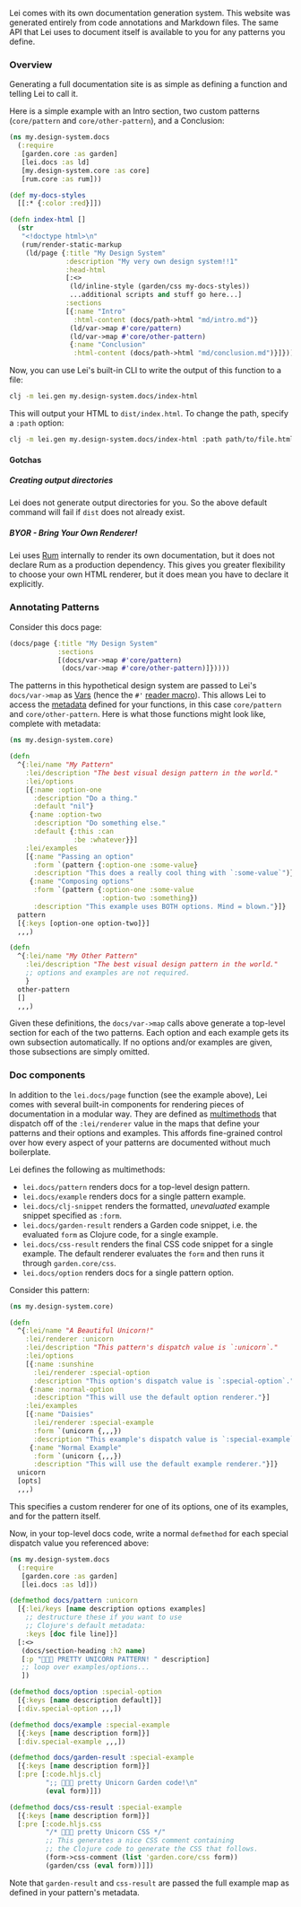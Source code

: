 Lei comes with its own documentation generation system. This website was generated entirely from code annotations and Markdown files. The same API that Lei uses to document itself is available to you for any patterns you define.

### Overview

Generating a full documentation site is as simple as defining a function and telling Lei to call it.

Here is a simple example with an Intro section, two custom patterns (`core/pattern` and `core/other-pattern`), and a Conclusion:

```clj
(ns my.design-system.docs
  (:require
   [garden.core :as garden]
   [lei.docs :as ld]
   [my.design-system.core :as core]
   [rum.core :as rum]))

(def my-docs-styles
  [[:* {:color :red}]])

(defn index-html []
  (str
   "<!doctype html>\n"
   (rum/render-static-markup
    (ld/page {:title "My Design System"
              :description "My very own design system!!1"
              :head-html
              [:<>
               (ld/inline-style (garden/css my-docs-styles))
               ...additional scripts and stuff go here...]
              :sections
              [{:name "Intro"
                :html-content (docs/path->html "md/intro.md")}
               (ld/var->map #'core/pattern)
               (ld/var->map #'core/other-pattern)
               {:name "Conclusion"
                :html-content (docs/path->html "md/conclusion.md")}]}))))
```

Now, you can use Lei's built-in CLI to write the output of this function to a file:

```bash
clj -m lei.gen my.design-system.docs/index-html
```

This will output your HTML to `dist/index.html`. To change the path, specify a `:path` option:

```bash
clj -m lei.gen my.design-system.docs/index-html :path path/to/file.html
```

#### Gotchas

##### Creating output directories

Lei does not generate output directories for you. So the above default command will fail if `dist` does not already exist.

##### BYOR - Bring Your Own Renderer!

Lei uses [Rum](https://github.com/tonsky/rum) internally to render its own documentation, but it does not declare Rum as a production dependency. This gives you greater flexibility to choose your own HTML renderer, but it does mean you have to declare it explicitly.

### Annotating Patterns

Consider this docs page:

```clj
(docs/page {:title "My Design System"
            :sections
            [(docs/var->map #'core/pattern)
             (docs/var->map #'core/other-pattern)]}))))
```

The patterns in this hypothetical design system are passed to Lei's `docs/var->map` as [Vars](https://clojure.org/reference/vars) (hence the `#'` [reader macro](https://clojure.org/reference/special_forms#var)). This allows Lei to access the [metadata](https://clojure.org/reference/metadata) defined for your functions, in this case `core/pattern` and `core/other-pattern`. Here is what those functions might look like, complete with metadata:

```clj
(ns my.design-system.core)

(defn
  ^{:lei/name "My Pattern"
    :lei/description "The best visual design pattern in the world."
    :lei/options
    [{:name :option-one
      :description "Do a thing."
      :default "nil"}
     {:name :option-two
      :description "Do something else."
      :default {:this :can
                :be :whatever}}]
    :lei/examples
    [{:name "Passing an option"
      :form `(pattern {:option-one :some-value}
      :description "This does a really cool thing with `:some-value`")}
     {:name "Composing options"
      :form `(pattern {:option-one :some-value
                       :option-two :something})
      :description "This example uses BOTH options. Mind = blown."}]}
  pattern
  [{:keys [option-one option-two]}]
  ,,,)

(defn
  ^{:lei/name "My Other Pattern"
    :lei/description "The best visual design pattern in the world."
    ;; options and examples are not required.
    }
  other-pattern
  []
  ,,,)
```

Given these definitions, the `docs/var->map` calls above generate a top-level section for each of the two patterns. Each option and each example gets its own subsection automatically. If no options and/or examples are given, those subsections are simply omitted.

### Doc components

In addition to the `lei.docs/page` function (see the example above), Lei comes with several built-in components for rendering pieces of documentation in a modular way. They are defined as [multimethods](https://clojure.org/reference/multimethods) that dispatch off of the `:lei/renderer` value in the maps that define your patterns and their options and examples. This affords fine-grained control over how every aspect of your patterns are documented without much boilerplate.

Lei defines the following as multimethods:

* `lei.docs/pattern` renders docs for a top-level design pattern.
* `lei.docs/example` renders docs for a single pattern example.
* `lei.docs/clj-snippet` renders the formatted, *unevaluated* example snippet specified as `:form`.
* `lei.docs/garden-result` renders a Garden code snippet, i.e. the evaluated `form` as Clojure code, for a single example.
* `lei.docs/css-result` renders the final CSS code snippet for a single example. The default renderer evaluates the `form` and then runs it through `garden.core/css`.
* `lei.docs/option` renders docs for a single pattern option.

Consider this pattern:

```clj
(ns my.design-system.core)

(defn
  ^{:lei/name "A Beautiful Unicorn!"
    :lei/renderer :unicorn
    :lei/description "This pattern's dispatch value is `:unicorn`."
    :lei/options
    [{:name :sunshine
      :lei/renderer :special-option
      :description "This option's dispatch value is `:special-option`."}
     {:name :normal-option
      :description "This will use the default option renderer."}]
    :lei/examples
    [{:name "Daisies"
      :lei/renderer :special-example
      :form `(unicorn {,,,})
      :description "This example's dispatch value is `:special-example`.")}
     {:name "Normal Example"
      :form `(unicorn {,,,})
      :description "This will use the default example renderer."}]}
  unicorn
  [opts]
  ,,,)
```

This specifies a custom renderer for one of its options, one of its examples, and for the pattern itself.

Now, in your top-level docs code, write a normal `defmethod` for each special dispatch value you referenced above:

```clj
(ns my.design-system.docs
  (:require
   [garden.core :as garden]
   [lei.docs :as ld]))

(defmethod docs/pattern :unicorn
  [{:lei/keys [name description options examples]
    ;; destructure these if you want to use
    ;; Clojure's default metadata:
    :keys [doc file line]}]
  [:<>
   (docs/section-heading :h2 name)
   [:p "🦄🌈✨ PRETTY UNICORN PATTERN! " description]
   ;; loop over examples/options...
   ])

(defmethod docs/option :special-option
  [{:keys [name description default]}]
  [:div.special-option ,,,])

(defmethod docs/example :special-example
  [{:keys [name description form]}]
  [:div.special-example ,,,])

(defmethod docs/garden-result :special-example
  [{:keys [name description form]}]
  [:pre [:code.hljs.clj
         ";; 🦄🌈✨ pretty Unicorn Garden code!\n"
         (eval form)]])

(defmethod docs/css-result :special-example
  [{:keys [name description form]}]
  [:pre [:code.hljs.css
         "/* 🦄🌈✨ pretty Unicorn CSS */"
         ;; This generates a nice CSS comment containing
         ;; the Clojure code to generate the CSS that follows.
         (form->css-comment (list 'garden.core/css form))
         (garden/css (eval form))]])
```

Note that `garden-result` and `css-result` are passed the full example map as defined in your pattern's metadata.
